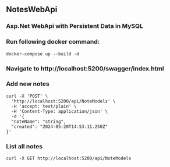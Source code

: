 ## NotesWebApi

### Asp.Net WebApi with Persistent Data in MySQL

### Run following docker command:

```
docker-compose up --build -d
```

### Navigate to http://localhost:5200/swagger/index.html

### Add new notes

```
curl -X 'POST' \
  'http://localhost:5200/api/NoteModels' \
  -H 'accept: text/plain' \
  -H 'Content-Type: application/json' \
  -d '{
  "noteName": "string",
  "created": "2024-05-20T14:53:11.250Z"
}'
```

### List all notes

```
curl -X GET http://localhost:5200/api/NoteModels
```

